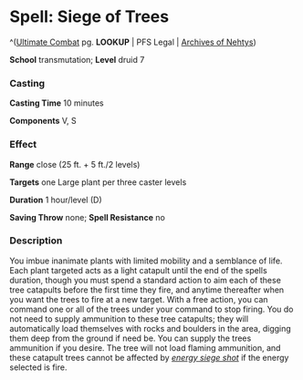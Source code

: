 # Spell: Siege of Trees

^([Ultimate Combat][ss-siege-of-trees] pg. **LOOKUP** | PFS Legal | [Archives of Nehtys][sn-siege-of-trees])

**School** transmutation; **Level** druid 7

### Casting

**Casting Time** 10 minutes  

**Components** V, S

### Effect

**Range** close (25 ft. + 5 ft./2 levels)  

**Targets** one Large plant per three caster levels  

**Duration** 1 hour/level (D)  

**Saving Throw** none; **Spell Resistance** no

### Description

You imbue inanimate plants with limited mobility and a semblance of life. Each plant targeted acts as a light catapult until the end of the spells duration, though you must spend a standard action to aim each of these tree catapults before the first time they fire, and anytime thereafter when you want the trees to fire at a new target. With a free action, you can command one or all of the trees under your command to stop firing. You do not need to supply ammunition to these tree catapults; they will automatically load themselves with rocks and boulders in the area, digging them deep from the ground if need be. You can supply the trees ammunition if you desire. The tree will not load flaming ammunition, and these catapult trees cannot be affected by _[energy siege shot]_ if the energy selected is fire.

[ss-siege-of-trees]: http://paizo.com/pathfinderRPG/v57
[sn-siege-of-trees]: http://www.archivesofnethys.com/SpellDisplay.aspx?ItemName=Siege%20of%20Trees
[energy siege shot]: http://www.archivesofnethys.com/SpellDisplay.aspx?ItemName=energy%20siege%20shot